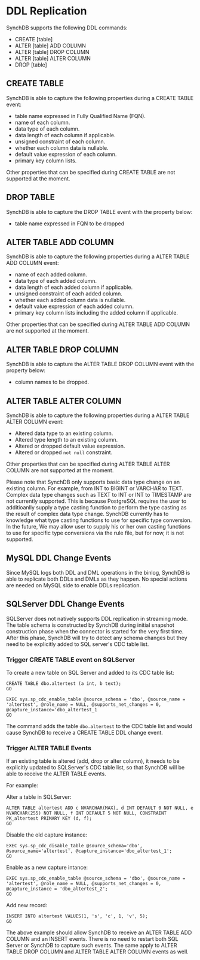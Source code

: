 # DDL Replication
SynchDB supports the following DDL commands:

* CREATE [table]
* ALTER [table] ADD COLUMN
* ALTER [table] DROP COLUMN
* ALTER [table] ALTER COLUMN
* DROP [table]

## CREATE TABLE
SynchDB is able to capture the following properties during a CREATE TABLE event:
* table name expressed in Fully Qualified Name (FQN).
* name of each column.
* data type of each column.
* data length of each column if applicable. 
* unsigned constraint of each column.
* whether each column data is nullable.
* default value expression of each column.
* primary key column lists.

Other properties that can be specified during CREATE TABLE are not supported at the moment.

## DROP TABLE
SynchDB is able to capture the DROP TABLE event with the property below:
* table name expressed in FQN to be dropped

## ALTER TABLE ADD COLUMN
SynchDB is able to capture the following properties during a ALTER TABLE ADD COLUMN event:
* name of each added column.
* data type of each added column.
* data length of each added column if applicable. 
* unsigned constraint of each added column.
* whether each added column data is nullable.
* default value expression of each added column.
* primary key column lists including the added column if applicable.

Other properties that can be specified during ALTER TABLE ADD COLUMN  are not supported at the moment.

## ALTER TABLE DROP COLUMN
SynchDB is able to capture the ALTER TABLE DROP COLUMN event with the property below:
* column names to be dropped.

## ALTER TABLE ALTER COLUMN
SynchDB is able to capture the following properties during a ALTER TABLE ALTER COLUMN event:
* Altered data type to an existing column.
* Altered type length to an existing column.
* Altered or dropped default value expression.
* Altered or dropped `not null` constraint.

Other properties that can be specified during ALTER TABLE ALTER COLUMN  are not supported at the moment.

Please note that SynchDB only supports basic data type change on an existing column. For example, from INT to BIGINT or VARCHAR to TEXT. Complex data type changes such as TEXT to INT or INT to TIMESTAMP are not currently supported. This is because PostgreSQL requires the user to additioanlly supply a type casting function to perform the type casting as the result of complex data type change. SynchDB currently has to knowledge what type casting functions to use for specific type conversion. In the future, We may allow user to supply his or her own casting functions to use for specific type conversions via the rule file, but for now, it is not supported.

## MySQL DDL Change Events
Since MySQL logs both DDL and DML operations in the binlog, SynchDB is able to replicate both DDLs and DMLs as they happen. No special actions are needed on MySQL side to enable DDLs replication.

## SQLServer DDL Change Events 
SQLServer does not natively supports DDL replication in streaming mode. The table schema is constructed by SynchDB during initial snapshot construction phase when the connector is started for the very first time. After this phase, SynchDB will try to detect any schema changes but they need to be explicitly added to SQL server's CDC table list.

### Trigger CREATE TABLE event on SQLServer
To create a new table on SQL Server and added to its CDC table list:
```
CREATE TABLE dbo.altertest (a int, b text);
GO

EXEC sys.sp_cdc_enable_table @source_schema = 'dbo', @source_name = 'altertest', @role_name = NULL, @supports_net_changes = 0, @capture_instance='dbo_altertest_1
GO
```

The command adds the table `dbo.altertest` to the CDC table list and would cause SynchDB to receive a CREATE TABLE DDL change event.

### Trigger ALTER TABLE Events
If an existing table is altered (add, drop or alter column), it needs to be explicitly updated to SQLServer's CDC table list, so that SynchDB will be able to receive the ALTER TABLE events.

For example:

Alter a table in SQLServer:
```
ALTER TABLE altertest ADD c NVARCHAR(MAX), d INT DEFAULT 0 NOT NULL, e NVARCHAR(255) NOT NULL, f INT DEFAULT 5 NOT NULL, CONSTRAINT PK_altertest PRIMARY KEY (d, f);
GO
```

Disable the old capture instance:
```
EXEC sys.sp_cdc_disable_table @source_schema='dbo', @source_name='altertest', @capture_instance='dbo_altertest_1';
GO
```

Enable as a new capture intance:
```
EXEC sys.sp_cdc_enable_table @source_schema = 'dbo', @source_name = 'altertest', @role_name = NULL, @supports_net_changes = 0, @capture_instance = 'dbo_altertest_2';
GO
```

Add new record:
```
INSERT INTO altertest VALUES(1, 's', 'c', 1, 'v', 5);
GO
```

The above example should allow SynchDB to receive an ALTER TABLE ADD COLUMN and an INSERT events. There is no need to restart both SQL Server or SynchDB to capture such events. The same apply to ALTER TABLE DROP COLUMN and ALTER TABLE ALTER COLUMN events as well.



